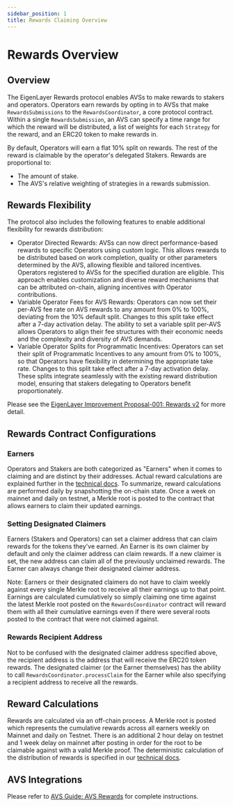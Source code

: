 ```yaml
---
sidebar_position: 1
title: Rewards Claiming Overview
---
```


# Rewards Overview

## Overview

The EigenLayer Rewards protocol enables AVSs to make rewards to stakers and operators. Operators earn rewards by opting in to AVSs that make `RewardsSubmissions` to the `RewardsCoordinator`, a core protocol contract. Within a single `RewardsSubmission`,  an AVS can specify a time range for which the reward will be distributed, a list of weights for each `Strategy` for the reward, and an ERC20 token to make rewards in.

By default, Operators will earn a flat 10% split on rewards. The rest of the reward is claimable by the operator's delegated Stakers. Rewards are proportional to:
- The amount of stake.
- The AVS's relative weighting of strategies in a rewards submission.


## Rewards Flexibility

The protocol also includes the following features to enable additional flexibility for rewards distribution:
- Operator Directed Rewards: AVSs can now direct performance-based rewards to specific Operators using custom logic. This allows rewards to be distributed based on work completion, quality or other parameters determined by the AVS, allowing flexible and tailored incentives. Operators registered to AVSs for the specified duration are eligible. This approach enables customization and diverse reward mechanisms that can be attributed on-chain, aligning incentives with Operator contributions.
- Variable Operator Fees for AVS Rewards: Operators can now set their per-AVS fee rate on AVS rewards to any amount from 0% to 100%, deviating from the 10% default split. Changes to this split take effect after a 7-day activation delay. The ability to set a variable split per-AVS allows Operators to align their fee structures with their economic needs and the complexity and diversity of AVS demands.
- Variable Operator Splits for Programmatic Incentives: Operators can set their split of Programmatic Incentives to any amount from 0% to 100%, so that Operators have flexibility in determining the appropriate take rate. Changes to this split take effect after a 7-day activation delay. These splits integrate seamlessly with the existing reward distribution model, ensuring that stakers delegating to Operators benefit proportionately.

Please see the [EigenLayer Improvement Proposal-001: Rewards v2](https://github.com/eigenfoundation/ELIPs/blob/main/ELIPs/ELIP-001.md#executive-summary) for more detail.


## Rewards Contract Configurations

### Earners 
Operators and Stakers are both categorized as "Earners" when it comes to claiming and are distinct by their addresses. Actual reward calculations are explained further in the [technical docs](https://github.com/Layr-Labs/eigenlayer-contracts/blob/dev/docs/core/RewardsCoordinator.md). To summarize, reward calculations are performed daily by snapshotting the on-chain state. Once a week on mainnet and daily on testnet, a Merkle root is posted to the contract that allows earners to claim their updated earnings.


### Setting Designated Claimers
Earners (Stakers and Operators) can set a claimer address that can claim rewards for the tokens they've earned. An Earner is its own claimer by default and only the claimer address can claim rewards. If a new claimer is set, the new address can claim all of the previously unclaimed rewards. The Earner can always change their designated claimer address.  

Note: Earners or their designated claimers do not have to claim weekly against every single Merkle root to receive all their earnings up to that point. Earnings are calculated cumulatively so simply claiming one time against the latest Merkle root posted on the `RewardsCoordinator` contract will reward them with all their cumulative earnings even if there were several roots posted to the contract that were not claimed against.

### Rewards Recipient Address
Not to be confused with the designated claimer address specified above, the recipient address is the address that will receive the ERC20 token rewards. The designated claimer (or the Earner themselves) has the ability to call `RewardsCoordinator.processClaim` for the Earner while also specifying a recipient address to receive all the rewards.

## Reward Calculations

Rewards are calculated via an off-chain process. A Merkle root is posted which represents the cumulative rewards across all earners weekly on Mainnet and daily on Testnet. There is an additional 2 hour delay on testnet and 1 week delay on mainnet after posting in order for the root to be claimable against with a valid Merkle proof. The deterministic calculation of the distribution of rewards is specified in our [technical docs](https://github.com/Layr-Labs/eigenlayer-contracts/blob/dev/docs/core/RewardsCoordinator.md). 



## AVS Integrations
Please refer to [AVS Guide: AVS Rewards](/docs/developers/rewards.md) for complete instructions.
